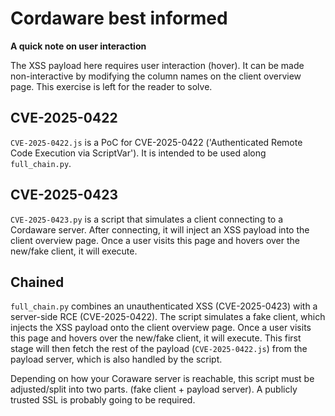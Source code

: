 # Cordaware best informed
**A quick note on user interaction**

The XSS payload here requires user interaction (hover). It can be made non-interactive by modifying the column names on the client overview page. This exercise is left for the reader to solve. 

## CVE-2025-0422
`CVE-2025-0422.js` is a PoC for CVE-2025-0422 ('Authenticated Remote Code Execution via ScriptVar'). It is intended to be used along `full_chain.py`.

## CVE-2025-0423
`CVE-2025-0423.py` is a script that simulates a client connecting to a Cordaware server. After connecting, it will inject an XSS payload into the client overview page. Once a user visits this page and hovers over the new/fake client, it will execute.

## Chained
`full_chain.py` combines an unauthenticated XSS (CVE-2025-0423) with a server-side RCE (CVE-2025-0422). The script simulates a fake client, which injects the XSS payload onto the client overview page. Once a user visits this page and hovers over the new/fake client, it will execute. This first stage will then fetch the rest of the payload (`CVE-2025-0422.js`) from the payload server, which is also handled by the script.

Depending on how your Coraware server is reachable, this script must be adjusted/split into two parts. (fake client + payload server). A publicly trusted SSL is probably going to be required.